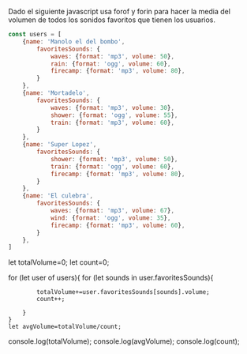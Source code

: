 Dado el siguiente javascript usa forof y forin para hacer la media del volumen de todos los sonidos favoritos que tienen
 los usuarios.

```js
const users = [
    {name: 'Manolo el del bombo',
        favoritesSounds: {
            waves: {format: 'mp3', volume: 50},
            rain: {format: 'ogg', volume: 60},
            firecamp: {format: 'mp3', volume: 80},
        }
    },
    {name: 'Mortadelo',
        favoritesSounds: {
            waves: {format: 'mp3', volume: 30},
            shower: {format: 'ogg', volume: 55},
            train: {format: 'mp3', volume: 60},
        }
    },
    {name: 'Super Lopez',
        favoritesSounds: {
            shower: {format: 'mp3', volume: 50},
            train: {format: 'ogg', volume: 60},
            firecamp: {format: 'mp3', volume: 80},
        }
    },
    {name: 'El culebra',
        favoritesSounds: {
            waves: {format: 'mp3', volume: 67},
            wind: {format: 'ogg', volume: 35},
            firecamp: {format: 'mp3', volume: 60},
        }
    },
]
```

let totalVolume=0;
let count=0;

for (let  user of users){
    for (let sounds in user.favoritesSounds){

            totalVolume+=user.favoritesSounds[sounds].volume;
            count++;
           
        }
    }
    let avgVolume=totalVolume/count;
console.log(totalVolume);
console.log(avgVolume);
console.log(count);
